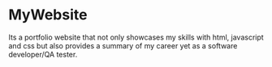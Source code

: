 # MyWebsite
Its a portfolio website that not only showcases my skills with html, javascript and css but also provides a summary of my career yet as a software developer/QA tester.
